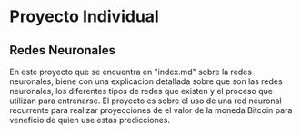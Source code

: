 # Proyecto Individual
## Redes Neuronales
En este proyecto que se encuentra en "index.md" sobre la redes neuronales, biene con una explicacion detallada sobre que son las redes neuronales, los diferentes tipos de redes que existen y el proceso que utilizan para entrenarse.
El proyecto es sobre el uso de una red neuronal recurrente para realizar proyecciones de el valor de la moneda Bitcoin para veneficio de quien use estas predicciones.
